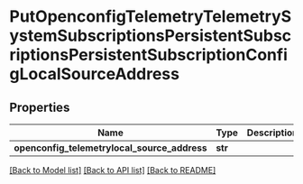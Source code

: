 # PutOpenconfigTelemetryTelemetrySystemSubscriptionsPersistentSubscriptionsPersistentSubscriptionConfigLocalSourceAddress

## Properties
Name | Type | Description | Notes
------------ | ------------- | ------------- | -------------
**openconfig_telemetrylocal_source_address** | **str** |  | [optional] 

[[Back to Model list]](../README.md#documentation-for-models) [[Back to API list]](../README.md#documentation-for-api-endpoints) [[Back to README]](../README.md)


